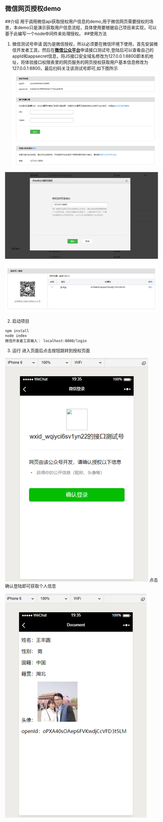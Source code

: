 微信网页授权demo
---
##介绍
用于调用微信api获取授权用户信息的demo,用于微信网页需要授权的场景，本demo只是演示获取用户信息流程，具体使用要根据自己项目来实现，可以基于此编写一个node中间件来处理授权。
##使用方法
1. 微信测试号申请
因为是微信授权，所以必须要在微信环境下使用，首先安装微信开发者工具，然后在<b>[微信公众平台](https://mp.weixin.qq.com/debug/cgi-bin/sandbox?t=sandbox/login)</b>申请接口测试号,登陆后可以查看自己的appId和appsecret信息，将JS接口安全域名修改为127.0.0.1:8800即本机地址，将体验接口权限表里的网页服务的网页授权获取用户基本信息修改为127.0.0.1:8800，最后扫码关注该测试号即可,如下图所示
![](./images/appId信息.png)

![](./images/修改回调页面域名.png)

![](./images/关注测试号.png)

2. 启动项目
```
npm install
node index
微信开发者工具输入： localhost:8800/login
```
3. 运行
进入页面后点击按钮跳转到授权页面

![](./images/微信授权页面.png)
点击确认登陆即可获取个人信息

![](./images/个人信息.png)
